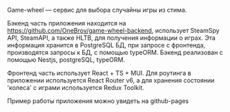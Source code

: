 Game-wheel — сервис для выбора случайны игры из стима. 

Бэкенд часть приложения находится на https://github.com/OneBrov/game-wheel-backend, использует SteamSpy API, SteamAPI, а также HLTB, для получения информации о играх.
Эта информация хранится в PostgreSQL БД, при запросе с фронтенда, производятся запросы к БД, с помощью typeORM. 
Бэкенд реализован с помощью Nestjs, postgreSQL, typeORM.

Фронтенд часть использует React + TS + MUI. Для роутинга в приложении используется React Router v6, а для хранения состоянии 'колеса' с играми используется Redux Toolkit.

Пример работы приложения можно увидеть на github-pages
